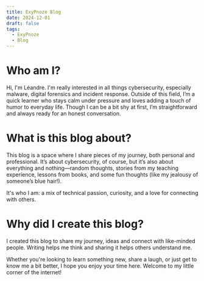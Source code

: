 ```yaml
---
title: ExyPnoze Blog
date: 2024-12-01
draft: false
tags:
  - ExyPnoze
  - Blog
---
```


# Who am I?

Hi, I'm Léandre. I'm really interested in all things cybersecurity, especially malware, digital forensics and incident response. Outside of this field, I’m a quick learner who stays calm under pressure and loves adding a touch of humor to everyday life. Though I can be a bit shy at first, I’m straightforward and always ready for an honest conversation.

# What is this blog about?

This blog is a space where I share pieces of my journey, both personal and professional. It’s about cybersecurity, of course, but it’s also about everything and nothing—random thoughts, stories from my teaching experience, lessons from books, and some fun thoughts (like my jealousy of someone’s blue hair!).

It's who I am: a mix of technical passion, curiosity, and a love for connecting with others.

# Why did I create this blog?

I created this blog to share my journey, ideas and connect with like-minded people. Writing helps me think and sharing it helps others understand me.

Whether you're looking to learn something new, share a laugh, or just get to know me a bit better, I hope you enjoy your time here. Welcome to my little corner of the internet!